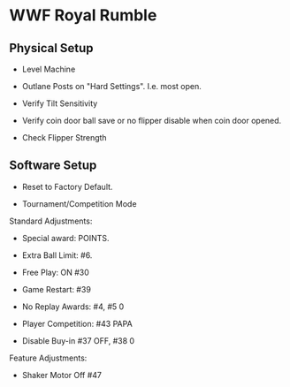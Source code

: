 # WWF Royal Rumble

## Physical Setup

-   Level Machine

-   Outlane Posts on "Hard Settings". I.e. most open.

-   Verify Tilt Sensitivity

-   Verify coin door ball save or no flipper disable when coin door opened.

-   Check Flipper Strength

## Software Setup

-   Reset to Factory Default.

-   Tournament/Competition Mode

Standard Adjustments:

-   Special award: POINTS.

-   Extra Ball Limit: #6.

-   Free Play: ON #30

-   Game Restart: #39

-   No Replay Awards: #4, #5 0

-   Player Competition: #43 PAPA

-   Disable Buy-in #37 OFF, #38 0

Feature Adjustments:

-   Shaker Motor Off #47
